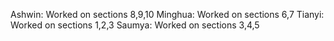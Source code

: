 Ashwin: Worked on sections 8,9,10
Minghua: Worked on sections 6,7 
Tianyi: Worked on sections 1,2,3
Saumya: Worked on sections 3,4,5
